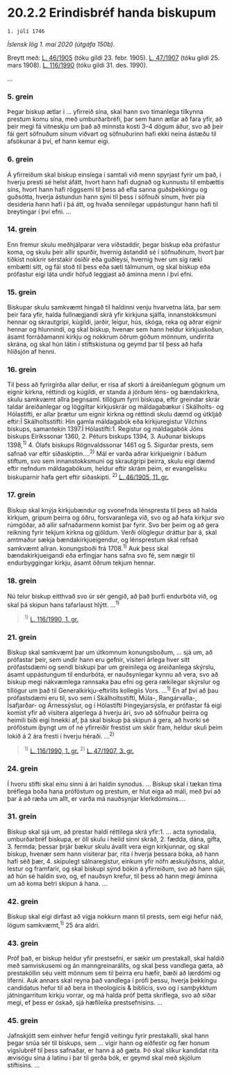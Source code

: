 # 20.2.2 Erindisbréf handa biskupum

`1. júlí 1746`

_Íslensk lög 1. maí 2020 (útgáfa 150b)._

Breytt með:
[L. 46/1905](https://althingi.is/altext/stjt/1905.046.html) (tóku gildi 23. febr. 1905).
[L. 47/1907](https://althingi.is/altext/stjtnr.html#1907047) (tóku gildi 25. mars 1908).
[L. 116/1990](https://althingi.is/altext/stjt/1990.116.html) (tóku gildi 31. des. 1990).

…

### 5. grein

Þegar biskup ætlar í … yfirreið sína, skal hann svo tímanlega tilkynna prestum komu sína, með umburðarbréfi, þar sem hann ætlar að fara yfir, að þeir megi fá vitneskju um það að minnsta kosti 3–4 dögum áður, svo að þeir fái gert söfnuðum sínum viðvart og söfnuðurinn hafi ekki neina ástæðu til afsökunar á því, ef hann kemur eigi.

### 6. grein

Á yfirreiðum skal biskup einslega í samtali við menn spyrjast fyrir um það, í hverju presti sé helst áfátt, hvort hann hafi dugnað og kunnustu til embættis síns, hvort hann hafi röggsemi til þess að efla sanna guðsþekkingu og guðsótta, hverja ástundun hann sýni til þess í söfnuði sínum, hver pia desideria hann hafi í þá átt, og hvaða sennilegar uppástungur hann hafi til breytingar í því efni. …

### 14. grein

Enn fremur skulu meðhjálparar vera viðstaddir, þegar biskup eða prófastur koma, og skulu þeir allir spurðir, hvernig ástandið sé í söfnuðinum, hvort þar tíðkist nokkrir sérstakir ósiðir eða guðleysi, hvernig hver um sig ræki embætti sitt, og fái stoð til þess eða sæti tálmunum, og skal biskup eða prófastur eigi láta undir höfuð leggjast að áminna menn í því efni.

### 15. grein

Biskupar skulu samkvæmt hingað til haldinni venju hvarvetna láta, þar sem þeir fara yfir, halda fullnægjandi skrá yfir kirkjuna sjálfa, innanstokksmuni hennar og skrautgripi, kúgildi, jarðir, leigur, hús, skóga, reka og aðrar eignir hennar og hlunnindi, og skal biskup, hvenær sem hann heldur kirkjuskoðun, ásamt forráðamanni kirkju og nokkrum öðrum góðum mönnum, undirrita skrána, og skal hún látin í stiftskistuna og geymd þar til þess að hafa hliðsjón af henni.

### 16. grein

Til þess að fyrirgirða allar deilur, er rísa af skorti á áreiðanlegum gögnum um eignir kirkna, réttindi og kúgildi, er standa á jörðum léns- og bændakirkna, skulu samkvæmt allra þegnsaml. tillögum fyrri biskupa, eftir greindar skrár taldar áreiðanlegar og löggiltar kirkjuskrár og máldagabækur í Skálholts- og Hólastifti, er allar þrætur um eignir kirkna og réttindi skulu dæmd og útkljáð eftir:Í Skálholtsstifti: Hin gamla máldagabók eða kirkjuregistur Vilchins biskups, samantekin 1397.Í Hólastifti:1. Registur og máldagabók Jóns biskups Eiríkssonar 1360,
2. Péturs biskups 1394,
3. Auðunar biskups 1398,<sup>1)</sup> 
4. Ólafs biskups Rögnvaldssonar 1461 og
5. Sigurðar prests, sem safnað var eftir siðaskiptin.…<sup>2)</sup> Mál er varða aðrar kirkjueignir í báðum stiftum, svo sem innanstokksmuni og skrautgripi þeirra, skulu eigi dæmd eftir nefndum máldagabókum, heldur eftir skrám þeim, er evangelisku biskuparnir hafa gert eftir siðaskipti. <sup>2)</sup> [L. 46/1905, 11. gr.](https://althingi.is/altext/stjt/1905.046.html)

### 17. grein

Biskup skal knýja kirkjubændur og svonefnda lénspresta til þess að halda kirkjum, gripum þeirra og öðru, forsvaranlega við, svo og að hafa kirkjur svo rúmgóðar, að allir safnaðarmenn komist þar fyrir. Svo ber þeim og að gera reikning fyrir tekjum kirkna og gjöldum. Verði ólöglegur dráttur þar á, skal amtmaður sækja bændakirkjueigendur, og lénsprestum skal refsað samkvæmt allran. konungsboði frá 1708.<sup>1)</sup> Auk þess skal bændakirkjueigandi eða erfingjar hans safna svo fé, sem nægir til endurbyggingar kirkju, ásamt öðrum tekjum hennar.

### 18. grein

Nú telur biskup eitthvað svo úr sér gengið, að það þurfi endurbóta við, og skal þá skipun hans tafarlaust hlýtt. …<sup>1)</sup> 

> <sup>1)</sup> [L. 116/1990, 1. gr.](https://althingi.is/altext/stjt/1990.116.html)

### 21. grein

Biskup skal samkvæmt þar um útkomnum konungsboðum, … sjá um, að prófastar þeir, sem undir hann eru gefnir, vísiteri árlega hver sitt prófastsdæmi og sendi biskupi þar um greinilega og áreiðanlega skýrslu, ásamt uppástungum til endurbóta, er nauðsynlegar kynnu að vera, svo að biskup megi nákvæmlega rannsaka þau efni og gera rækilegar skýrslur og tillögur um það til Generalkirkju-eftirlits kollegíis Vors. …<sup>1)</sup> En af því að þau prófastsdæmi eru til, svo sem í Skálholtsstifti, Múla-, Rangárvalla-, Ísafjarðar- og Árnessýslur, og í Hólastifti Þingeyjarsýsla, er prófastar fá eigi komist yfir að vísitera algerlega á hverju ári, svo að söfnuður þeirra og heimili bíði eigi hnekki af, þá skal biskup þá skipun á gera, að hvorki sé próföstum íþyngt um of né yfirreiðir frestist um skör fram, heldur skuli þeim lokið á 2 ára fresti í hverju héraði. …<sup>2)</sup> 

> <sup>1)</sup> [L. 116/1990, 1. gr.](https://althingi.is/altext/stjt/1990.116.html) <sup>2)</sup> [L. 47/1907, 3. gr.](https://althingi.is/altext/stjtnr.html#1907047?g3)

### 24. grein

Í hvoru stifti skal einu sinni á ári haldin synodus. … Biskup skal í tækan tíma bréflega boða hana próföstum og prestum, er hlut eiga að máli, með því að þar á að ræða um allt, er varða má nauðsynjar klerkdómsins.…

### 31. grein

Biskup skal sjá um, að prestar haldi réttilega skrá yfir:1. … acta synodalia, umburðarbréf biskupa, er öll skulu í heild sinni skráð,
2. fædda, dána, gifta,
3. fermda; þessar þrjár bækur skulu ávallt vera eign kirkjunnar, og skal biskup, hvenær sem hann vísiterar þar, rita í hverja þessara bóka, að hann hafi séð þær,
4. skipulegt sálnaregistur, einkum yfir nöfn æskulýðsins, aldur, lestur og framfarir, og skal biskupi sýnd bókin á yfirreiðum, svo að hann sjái, að hún sé haldin svo, og, ef nauðsyn krefur, til þess að hann megi áminna um að koma betri skipun á hana. …

### 42. grein

Biskup skal eigi dirfast að vígja nokkurn mann til prests, sem eigi hefur náð, lögum samkvæmt,<sup>1)</sup> 25 ára aldri.

### 43. grein

Próf það, er biskup heldur yfir prestsefni, er sækir um prestakall, skal haldið með samviskusemi og án manngreinarálits, og skal þess vandlega gæta, að prestaköllin séu veitt mönnum sem til þeirra eru hæfir, bæði að lærdómi og líferni. Auk annars skal reyna það vandlega í prófi þessu, hverja þekkingu candidatus hefur til að bera in theologicis & biblicis, svo og í samþykktum játningarritum kirkju vorrar, og má halda próf þetta skriflega, svo að síðar megi, ef þess er óskað, sjá hæfileika prestsefnisins. …

### 45. grein

Jafnskjótt sem einhver hefur fengið veitingu fyrir prestakalli, skal hann þegar snúa sér til biskups, sem … vígir hann og eiðfestir og fær honum vígslubréf til þess safnaðar, er hann á að gæta. Þó skal slíkur kandidat rita ævisögu sína á latínu í þar til gerða bók, er geymd skal með skjölum stiftisins. …
